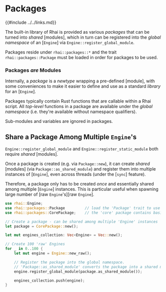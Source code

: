 Packages
========

{{#include ../../links.md}}

The built-in library of Rhai is provided as various _packages_ that can be
turned into _shared_ [modules], which in turn can be registered into the
_global namespace_ of an [`Engine`] via `Engine::register_global_module`.

Packages reside under `rhai::packages::*` and the trait `rhai::packages::Package`
must be loaded in order for packages to be used.

### Packages _are_ Modules

Internally, a _package_ is a _newtype_ wrapping a pre-defined [module],
with some conveniences to make it easier to define and use as a standard
_library_ for an [`Engine`].

Packages typically contain Rust functions that are callable within a Rhai script.
All _top-level_ functions in a package are available under the _global namespace_
(i.e. they're available without namespace qualifiers).

Sub-modules and variables are ignored in packages.


Share a Package Among Multiple `Engine`'s
----------------------------------------

`Engine::register_global_module` and `Engine::register_static_module` both require _shared_ [modules].

Once a package is created (e.g. via `Package::new`), it can create _shared_ [modules]
(via `Package::as_shared_module`) and register them into multiple instances of [`Engine`],
even across threads (under the [`sync`] feature).

Therefore, a package only has to be created _once_ and essentially shared among multiple
[`Engine`] instances.  This is particular useful when spawning large number of [raw `Engine`'s][raw `Engine`].

```rust
use rhai::Engine;
use rhai::packages::Package         // load the 'Package' trait to use packages
use rhai::packages::CorePackage;    // the 'core' package contains basic functionalities (e.g. arithmetic)

// Create a package - can be shared among multiple 'Engine' instances
let package = CorePackage::new();

let mut engines_collection: Vec<Engine> = Vec::new();

// Create 100 'raw' Engines
for _ in 0..100 {
    let mut engine = Engine::new_raw();

    // Register the package into the global namespace.
    // 'Package::as_shared_module' converts the package into a shared module.
    engine.register_global_module(package.as_shared_module());

    engines_collection.push(engine);
}
```
